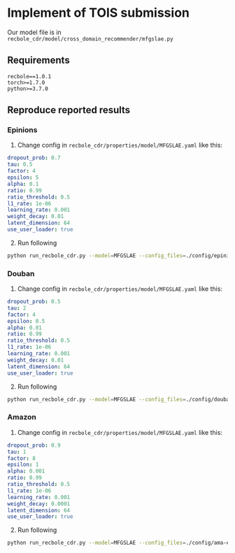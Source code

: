 
# Implement of TOIS submission

Our model file is in `recbole_cdr/model/cross_domain_recommender/mfgslae.py`

## Requirements

```
recbole==1.0.1
torch>=1.7.0
python>=3.7.0
```

## Reproduce reported results 
### Epinions

1. Change config in `recbole_cdr/properties/model/MFGSLAE.yaml` like this:
```yaml
dropout_prob: 0.7
tau: 0.5
factor: 4
epsilon: 5
alpha: 0.1
ratio: 0.99
ratio_threshold: 0.5
l1_rate: 1e-06
learning_rate: 0.001
weight_decay: 0.01
latent_dimension: 64
use_user_loader: true
```
2. Run following 
```bash
python run_recbole_cdr.py --model=MFGSLAE --config_files=./config/epinions.yaml --gpu_id=1

```

### Douban
1. Change config in `recbole_cdr/properties/model/MFGSLAE.yaml` like this:
```yaml
dropout_prob: 0.5
tau: 2
factor: 4
epsilon: 0.5
alpha: 0.01
ratio: 0.99
ratio_threshold: 0.5
l1_rate: 1e-06
learning_rate: 0.001
weight_decay: 0.01
latent_dimension: 64
use_user_loader: true
```
2. Run following 
```bash
python run_recbole_cdr.py --model=MFGSLAE --config_files=./config/douban_bmovie.yaml --gpu_id=1

```

### Amazon
1. Change config in `recbole_cdr/properties/model/MFGSLAE.yaml` like this:
```yaml
dropout_prob: 0.9
tau: 1
factor: 8
epsilon: 1
alpha: 0.001
ratio: 0.99
ratio_threshold: 0.5
l1_rate: 1e-06
learning_rate: 0.001
weight_decay: 0.0001
latent_dimension: 64
use_user_loader: true
```
2. Run following 
```bash
python run_recbole_cdr.py --model=MFGSLAE --config_files=./config/ama-elecmov.yaml --gpu_id=1

```


